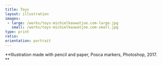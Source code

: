 ```yaml
---
title: Toys
layout: illustration
images:
 - large: /works/toys-michielkauwatjoe.com-large.jpg
   small: /works/toys-michielkauwatjoe.com-small.jpg
type: print 
ratio: 
orientation: portrait
---
```


**Illustration made with pencil and paper, Posca markers, Photoshop, 2017. **
